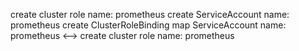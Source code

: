 create cluster role   name: prometheus
create ServiceAccount   name: prometheus
create ClusterRoleBinding  map ServiceAccount   name: prometheus  <-->  create cluster role   name: prometheus